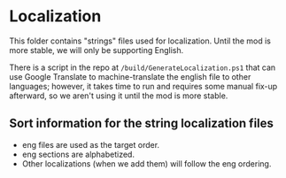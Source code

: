 # Localization

This folder contains "strings" files used for localization. Until the mod is more stable, we will only be supporting English.

There is a script in the repo at `/build/GenerateLocalization.ps1` that can use Google Translate to machine-translate the english file to other languages; however, it takes time to run and requires some manual fix-up afterward, so we aren't using it until the mod is more stable.

## Sort information for the string localization files
* eng files are used as the target order.
* eng sections are alphabetized.
* Other localizations (when we add them) will follow the eng ordering.
